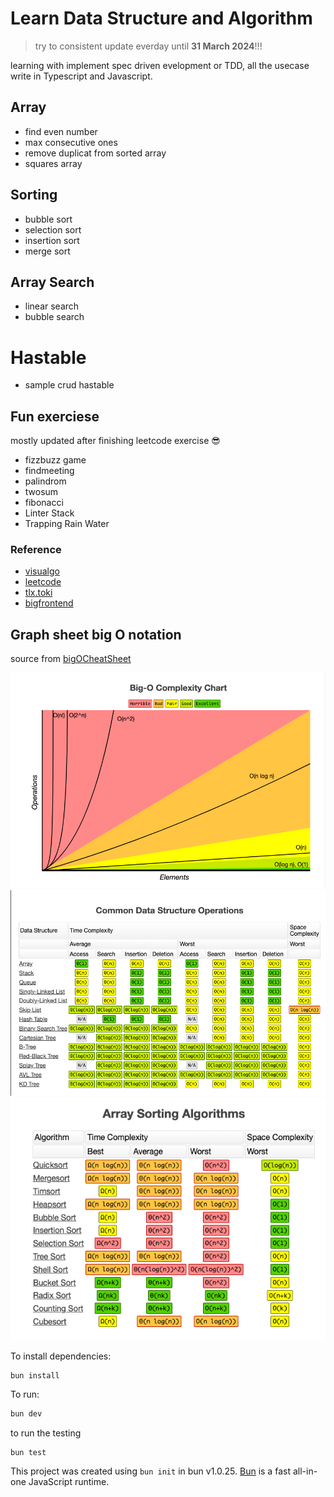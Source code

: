# Learn Data Structure and Algorithm

> try to consistent update everday until **31 March 2024**!!!

learning with implement spec driven evelopment or TDD, all the usecase write in Typescript and Javascript.

## Array

- find even number
- max consecutive ones
- remove duplicat from sorted array
- squares array

## Sorting

- bubble sort
- selection sort
- insertion sort
- merge sort

## Array Search

- linear search
- bubble search

# Hastable

- sample crud hastable

## Fun exerciese

mostly updated after finishing leetcode exercise 😎

- fizzbuzz game
- findmeeting
- palindrom
- twosum
- fibonacci
- Linter Stack
- Trapping Rain Water

### Reference

- [visualgo](https://visualgo.net/)
- [leetcode](https://leetcodehttps://leetcode.com)
- [tlx.toki](https://tlx.toki.id/)
- [bigfrontend](https://bigfrontend.dev)

## Graph sheet big O notation

source from [bigOCheatSheet](https://www.bigocheatsheet.com/)

![chart](./chart.png)
![common_data](./common.png)
![array_sorting](./array-sorting.png)

To install dependencies:

```bash
bun install
```

To run:

```bash
bun dev
```

to run the testing

```
bun test
```

This project was created using `bun init` in bun v1.0.25. [Bun](https://bun.sh) is a fast all-in-one JavaScript runtime.

